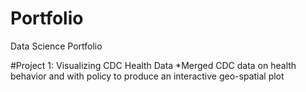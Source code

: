 # Portfolio
Data Science Portfolio

#Project 1: Visualizing CDC Health Data
*Merged CDC data on health behavior and with policy to produce an interactive geo-spatial plot 
